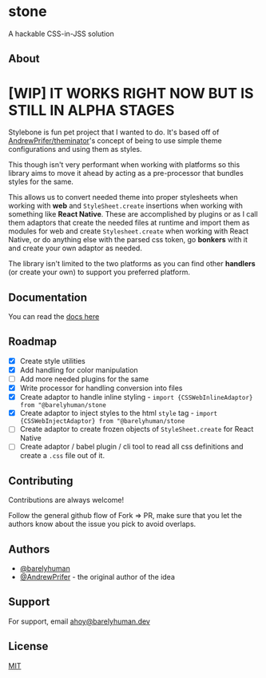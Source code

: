 # stone

A hackable CSS-in-JSS solution

## About

# [WIP] IT WORKS RIGHT NOW BUT IS STILL IN ALPHA STAGES

Stylebone is fun pet project that I wanted to do.
It's based off of [AndrewPrifer/theminator](https://github.com/AndrewPrifer/theminator)'s concept of being to use simple theme configurations and using them as styles.

This though isn't very performant when working with platforms so this library aims to move it ahead by acting as a pre-processor that bundles styles for the same.

This allows us to convert needed theme into proper stylesheets when working with **web** and `StyleSheet.create` insertions when working with something like **React Native**. These are accomplished by plugins or as I call them adaptors that create the needed files at runtime and import them as modules for web and create `Stylesheet.create` when working with React Native, or do anything else with the parsed css token, go **bonkers** with it and create your own adaptor as needed.

The library isn't limited to the two platforms as you can find other **handlers** (or create your own) to support you preferred platform.

## Documentation

You can read the [docs here](https://stone.reaper.im/)

## Roadmap

- [x] Create style utilities
- [x] Add handling for color manipulation
- [ ] Add more needed plugins for the same
- [x] Write processor for handling conversion into files
- [x] Create adaptor to handle inline styling - `import {CSSWebInlineAdaptor} from "@barelyhuman/stone`
- [x] Create adaptor to inject styles to the html `style` tag - `import {CSSWebInjectAdaptor} from "@barelyhuman/stone`
- [ ] Create adaptor to create frozen objects of `StyleSheet.create` for React Native
- [ ] Create adaptor / babel plugin / cli tool to read all css definitions and create a `.css` file out of it.

## Contributing

Contributions are always welcome!

Follow the general github flow of Fork => PR, make sure that you let the authors know about the issue you pick to avoid overlaps.

## Authors

- [@barelyhuman](https://www.github.com/barelyhuman)
- [@AndrewPrifer](https://github.com/AndrewPrifer) - the original author of the idea

## Support

For support, email ahoy@barelyhuman.dev

## License

[MIT](https://choosealicense.com/licenses/mit/)
